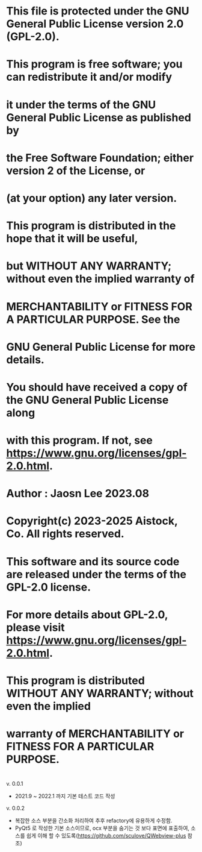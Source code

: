 # This file is protected under the GNU General Public License version 2.0 (GPL-2.0).
#
# This program is free software; you can redistribute it and/or modify
# it under the terms of the GNU General Public License as published by
# the Free Software Foundation; either version 2 of the License, or
# (at your option) any later version.
#
# This program is distributed in the hope that it will be useful,
# but WITHOUT ANY WARRANTY; without even the implied warranty of
# MERCHANTABILITY or FITNESS FOR A PARTICULAR PURPOSE. See the
# GNU General Public License for more details.
#
# You should have received a copy of the GNU General Public License along
# with this program. If not, see <https://www.gnu.org/licenses/gpl-2.0.html>.
#
# Author : Jaosn Lee  2023.08
# Copyright(c) 2023-2025 Aistock, Co. All rights reserved.
#
# This software and its source code are released under the terms of the GPL-2.0 license.
# For more details about GPL-2.0, please visit https://www.gnu.org/licenses/gpl-2.0.html.
#
# This program is distributed WITHOUT ANY WARRANTY; without even the implied
# warranty of MERCHANTABILITY or FITNESS FOR A PARTICULAR PURPOSE.
#


v. 0.0.1
- 2021.9 ~ 2022.1 까지 기본 테스트 코드 작성

v. 0.0.2
 - 복잡한 소스 부분을 간소화 처리하여 추후 refactory에 유용하게 수정함.
 - PyQt5 로 작성한 기본 소스이므로, ocx 부분을 숨기는 것 보다 표면에 표출하여, 
    소스를 쉽게 이해 할 수 있도록(https://github.com/sculove/QWebview-plus 참조) 